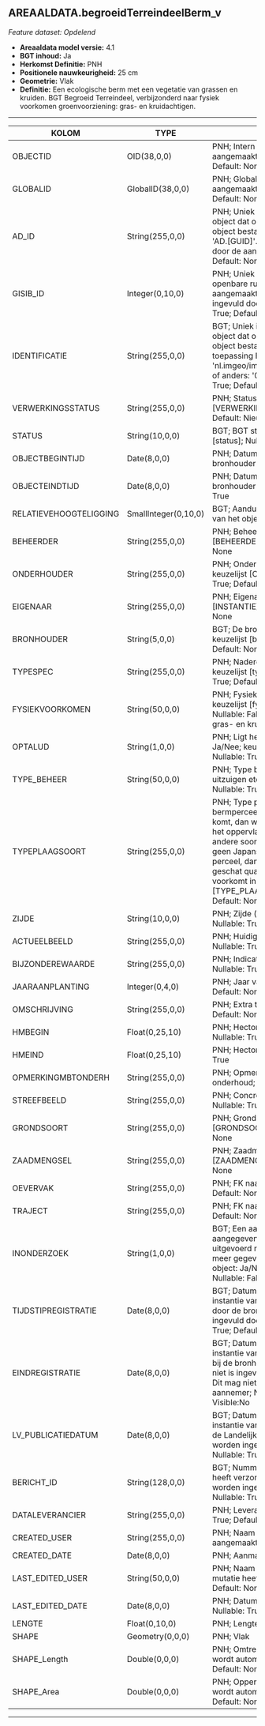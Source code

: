 ## AREAALDATA.begroeidTerreindeelBerm_v

*Feature dataset: Opdelend*


* __Areaaldata model versie:__ 4.1
* __BGT inhoud:__ Ja
* __Herkomst Definitie:__ PNH
* __Positionele nauwkeurigheid:__ 25 cm
* __Geometrie:__ Vlak
* __Definitie:__ Een ecologische berm met een vegetatie van grassen en kruiden. BGT Begroeid Terreindeel, verbijzonderd naar fysiek voorkomen groenvoorziening: gras- en kruidachtigen.

***

|KOLOM                             |TYPE          	         |DEFINITIE|
|------                            |----          	         |-----    |
|OBJECTID                          |OID(38,0,0)              |PNH; Intern ArcGIS Identificatienummer, aangemaakt door ArcGIS; Nullable: False; Default: None|
|GLOBALID                          |GlobalID(38,0,0)         |PNH; Global Unique Identifier,  aangemaakt door ArcGIS; Nullable: False; Default: None|
|AD_ID                             |String(255,0,0)          |PNH; Uniek identificatienummer voor het object dat onveranderlijk is zolang het object bestaat in Areaaldata: in format 'AD.[GUID]'. Dit moet worden ingevuld door de aannemer; Nullable: False; Default: None|
|GISIB_ID                          |Integer(0,10,0)          |PNH; Uniek Identificatienummer beheer openbare ruimte (GISIB), wordt aangemaakt in GISIB en mag niet worden ingevuld door de aannemer; Nullable: True; Default: None|
|IDENTIFICATIE                     |String(255,0,0)          |BGT; Uniek identificatienummer voor het object dat onveranderlijk is zolang het object bestaat: bevat indien van toepassing BGT/IMKL ID in format 'nl.imgeo/imkl.bronhouderscode.LokaalID' of anders: '00000'.LokaalID; Nullable: True; Default: None|
|VERWERKINGSSTATUS                 |String(255,0,0)          |PNH; Status van de gegevens; keuzelijst [VERWERKINGSSTATUS]; Nullable: False; Default: Nieuw|
|STATUS                            |String(10,0,0)           |BGT; BGT status van het object; keuzelijst [status]; Nullable: False; Default: bestaand|
|OBJECTBEGINTIJD                   |Date(8,0,0)              |PNH; Datum waarop het object bij de bronhouder is ontstaan; Nullable: True|
|OBJECTEINDTIJD                    |Date(8,0,0)              |PNH; Datum waarop het object bij de bronhouder niet meer geldig is; Nullable: True|
|RELATIEVEHOOGTELIGGING            |SmallInteger(0,10,0)     |BGT; Aanduiding voor de relatieve hoogte van het object; Nullable: False; Default: 0|
|BEHEERDER                         |String(255,0,0)          |PNH; Beheerder van het object; keuzelijst [BEHEERDER]; Nullable: True; Default: None|
|ONDERHOUDER                       |String(255,0,0)          |PNH; Onderhouder van het object; keuzelijst [ONDERHOUDER]; Nullable: True; Default: None|
|EIGENAAR                          |String(255,0,0)          |PNH; Eigenaar van het object; keuzelijst [INSTANTIE]; Nullable: True; Default: None|
|BRONHOUDER                        |String(5,0,0)            |BGT; De bronhoudercode van het object; keuzelijst [bronhouder]; Nullable: False; Default: None|
|TYPESPEC                          |String(255,0,0)          |PNH; Nadere typering van het object; keuzelijst [typeSpecBTDBerm]; Nullable: True; Default: None|
|FYSIEKVOORKOMEN                   |String(50,0,0)           |PNH; Fysieke omschrijving van het object; keuzelijst [fysiekVoorkomenBTDB]; Nullable: False; Default: groenvoorziening: gras- en kruidachtigen|
|OPTALUD                           |String(1,0,0)            |PNH; Ligt het object op een talud? Ja/Nee; keuzelijst [jaNeeOnbekend]; Nullable: True; Default: N|
|TYPE_BEHEER                       |String(50,0,0)           |PNH; Type beheer (maaien, klepelen, uitzuigen etc); keuzelijst [TYPE_BEHEER]; Nullable: True; Default: None|
|TYPEPLAAGSOORT                    |String(255,0,0)          |PNH; Type plaagsoort. Indien op een bermperceel Japanse duizendknoop voor komt, dan wordt deze ingevuld, ongeacht het oppervlak of aantal ten opzichte van andere soorten uit de domeinlijst. Komt er geen Japanse duizendknoop voor op een perceel, dan wordt de soort ingevuld die geschat qua oppervlak het meeste voorkomt in dat perceel; keuzelijst [TYPE_PLAAGSOORT]; Nullable: True; Default: None|
|ZIJDE                             |String(10,0,0)           |PNH; Zijde (vd weg); keuzelijst [ZIJDE]; Nullable: True; Default: None|
|ACTUEELBEELD                      |String(255,0,0)          |PNH; Huidig beeld van begroeiing; Nullable: True; Default: None|
|BIJZONDEREWAARDE                  |String(255,0,0)          |PNH; Indicatie van bijzondere waarde; Nullable: True; Default: None|
|JAARAANPLANTING                   |Integer(0,4,0)           |PNH; Jaar van aanplanting; Nullable: True; Default: None|
|OMSCHRIJVING                      |String(255,0,0)          |PNH; Extra toelichting; Nullable: True; Default: None|
|HMBEGIN                           |Float(0,25,10)           |PNH; Hectometrering begin berm; Nullable: True|
|HMEIND                            |Float(0,25,10)           |PNH; Hectometrering eind berm; Nullable: True|
|OPMERKINGMBTONDERH                |String(255,0,0)          |PNH; Opmerking met betrekking tot het onderhoud; Nullable: True; Default: None|
|STREEFBEELD                       |String(255,0,0)          |PNH; Concrete visuele doelstelling; Nullable: True; Default: None|
|GRONDSOORT                        |String(255,0,0)          |PNH; Grondsoort; keuzelijst [GRONDSOORT]; Nullable: True; Default: None|
|ZAADMENGSEL                       |String(255,0,0)          |PNH; Zaadmengsel; keuzelijst [ZAADMENGSEL]; Nullable: True; Default: None|
|OEVERVAK                          |String(255,0,0)          |PNH; FK naar oevervak_v; Nullable: True; Default: None|
|TRAJECT                           |String(255,0,0)          |PNH; FK naar traject_v; Nullable: True; Default: None|
|INONDERZOEK                       |String(1,0,0)            |BGT; Een aanduiding waarmee wordt aangegeven dat een onderzoek wordt uitgevoerd naar de juistheid van een of meer gegevens van het betreffende object: Ja/Nee; keuzelijst [jaNee]; Nullable: False; Default: N; Visible:No|
|TIJDSTIPREGISTRATIE               |Date(8,0,0)              |BGT; Datum en tijdstip waarop deze instantie van het object is opgenomen door de bronhouder. Dit mag niet worden ingevuld door de aannemer; Nullable: True; Default: None; Visible:No|
|EINDREGISTRATIE                   |Date(8,0,0)              |BGT; Datum en tijdstip waarop deze instantie van het object niet meer geldig is bij de bronhouder. Wanneer deze waarde niet is ingevuld is de instantie nog geldig. Dit mag niet worden ingevuld door de aannemer; Nullable: True; Default: None; Visible:No|
|LV_PUBLICATIEDATUM                |Date(8,0,0)              |BGT; Datum en tijdstip waarop deze instantie van het object is opgenomen in de Landelijke Voorziening. Dit mag niet worden ingevuld door de aannemer; Nullable: True; Default: None; Visible:No|
|BERICHT_ID                        |String(128,0,0)          |BGT; Nummer van het bericht dat PNH heeft verzonden naar LV. Dit mag niet worden ingevuld door de aannemer; Nullable: True; Default: None; Visible:No|
|DATALEVERANCIER                   |String(255,0,0)          |PNH; Leverancier van de data; Nullable: True; Default: None|
|CREATED_USER                      |String(255,0,0)          |PNH; Naam van gebruiker die de rij heeft aangemaakt; Nullable: True; Default: None|
|CREATED_DATE                      |Date(8,0,0)              |PNH; Aanmaakdatum; Nullable: True|
|LAST_EDITED_USER                  |String(50,0,0)           |PNH; Naam van gebruiker die de laatste mutatie heeft doorgevoerd; Nullable: True; Default: None|
|LAST_EDITED_DATE                  |Date(8,0,0)              |PNH; Datum van de laatste mutatie; Nullable: True|
|LENGTE                            |Float(0,10,0)            |PNH; Lengte in meters; Nullable: True|
|SHAPE                             |Geometry(0,0,0)          |PNH; Vlak|
|SHAPE_Length                      |Double(0,0,0)            |PNH; Omtrek in meters, 5 decimalen. Dit wordt automatisch gevuld; Nullable: False; Default: None|
|SHAPE_Area                        |Double(0,0,0)            |PNH; Oppervlakte in m2, 5 decimalen. Dit wordt automatisch gevuld; Nullable: False; Default: None|



***

